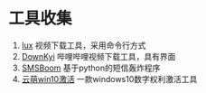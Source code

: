 # 工具收集


<!--more-->

1. [lux](https://github.com/iawia002/lux) 视频下载工具，采用命令行方式
1. [DownKyi](https://github.com/leiurayer/downkyi) 哔哩哔哩视频下载工具，具有界面
1. [SMSBoom](https://github.com/OpenEthan/SMSBoom) 基于python的短信轰炸程序
1. [云萌win10激活](https://github.com/TGSAN/CMWTAT_Digital_Edition) 一款windows10数字权利激活工具
